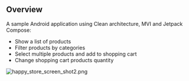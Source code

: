 ## Overview
A sample Android application using Clean architecture, MVI and Jetpack Compose:

* Show a list of products
* Filter products by categories
* Select multiple products and add to shopping cart
* Change shopping cart products quantity

![happy_store_screen_shot2.png](https://github.com/ymatinfard/HappyStore-ecommerceApp/assets/16016916/ab248c09-dfc3-4172-8dd0-7242d3727665)

